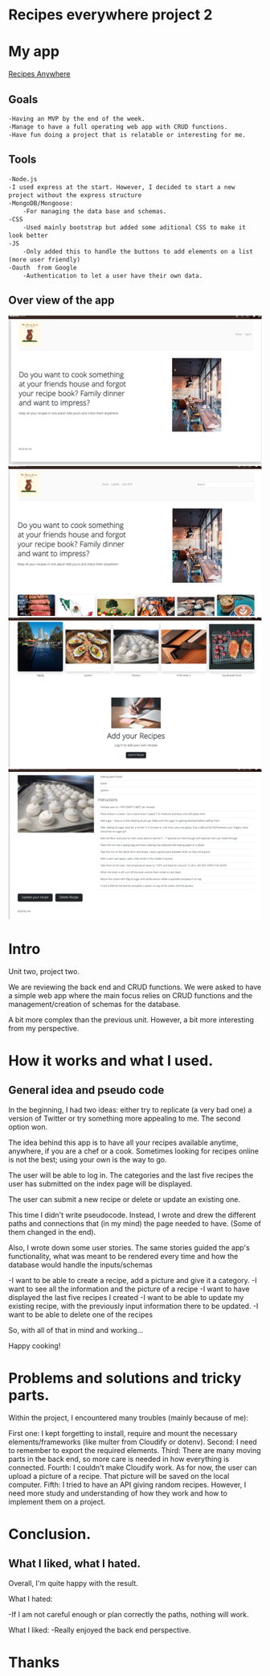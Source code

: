 # Recipes everywhere project 2

# My app
[Recipes Anywhere](https://github.com/OsoSan01/RecipesAnywhere)

## Goals
	-Having an MVP by the end of the week.
    -Manage to have a full operating web app with CRUD functions.
    -Have fun doing a project that is relatable or interesting for me.

## Tools
	-Node.js
    -I used express at the start. However, I decided to start a new project without the express structure
    -MongoDB/Mongoose:
        -For managing the data base and schemas.
    -CSS
        -Used mainly bootstrap but added some aditional CSS to make it look better
    -JS
        -Only added this to handle the buttons to add elements on a list (more user friendly)
    -Oauth  from Google
        -Authentication to let a user have their own data.


## Over view of the app
![Home page](HomePage.png)
![Logged ](loggedIn.png)
![Categories/Submit](submitFunction.png)
![Recipe ](recipeShowing.png)


# Intro
Unit two, project two.

We are reviewing the back end and CRUD functions. We were asked to have a simple web app where the main focus relies on CRUD functions and the management/creation of schemas for the database.

A bit more complex than the previous unit. However, a bit more interesting from my perspective.




# How it works and what I used.

## General idea and pseudo code

In the beginning, I had two ideas: either try to replicate (a very bad one) a version of Twitter or try something more appealing to me. The second option won.

The idea behind this app is to have all your recipes available anytime, anywhere, if you are a chef or a cook. Sometimes looking for recipes online is not the best; using your own is the way to go.

The user will be able to log in. The categories and the last five recipes the user has submitted on the index page will be displayed.

The user can submit a new recipe or delete or update an existing one.

This time I didn't write pseudocode. Instead, I wrote and drew the different paths and connections that (in my mind) the page needed to have. (Some of them changed in the end).

Also, I wrote down some user stories. The same stories guided the app's functionality, what was meant to be rendered every time and how the database would handle the inputs/schemas

 -I want to be able to create a recipe, add a picture and give it a category.
 -I want to see all the information and the picture of a recipe
 -I want to have displayed the last five recipes I created
 -I want to be able to update my existing recipe, with the previously input information there to be updated.
 -I want to be able to delete one of the recipes


So, with all of that in mind and working...
  
Happy cooking!



# Problems and solutions and tricky parts.

Within the project, I encountered many troubles (mainly because of me):

First one:
	I kept forgetting to install, require and mount the necessary elements/frameworks (like multer from Cloudify or dotenv). 
Second:
	I need to remember to export the required elements.
Third:
	There are many moving parts in the back end, so more care is needed in how everything is connected.
Fourth:
	I couldn't make Cloudify work. As for now, the user can upload a picture of a recipe. That picture will be saved on the local computer.
Fifth:
	I tried to have an API giving random recipes. However, I need more study and understanding of how they work and how to implement them on a project.



# Conclusion. 
## What I liked, what I hated.

Overall, I'm quite happy with the result.

What I hated:

-If I am not careful enough or plan correctly the paths, nothing will work.


What I liked:
    -Really enjoyed the back end perspective.


# Thanks
